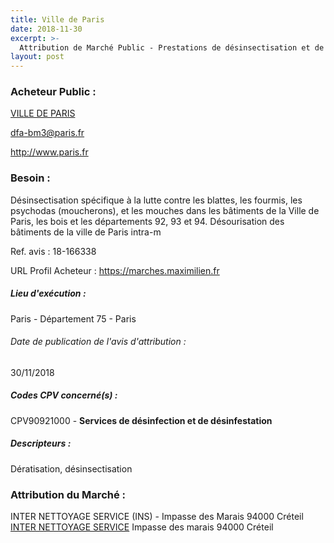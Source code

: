 ```yaml
---
title: Ville de Paris
date: 2018-11-30
excerpt: >-
  Attribution de Marché Public - Prestations de désinsectisation et de désourisation
layout: post
---
```


### Acheteur Public : 
<a href="/acheteur-33/siren-217500016"> VILLE DE PARIS</a><br/>



dfa-bm3@paris.fr


http://www.paris.fr
### Besoin :

Désinsectisation spécifique à la lutte contre les blattes, les fourmis, les psychodas (moucherons), et les mouches dans les bâtiments de la Ville de Paris, les bois et les départements 92, 93 et 94. Désourisation des bâtiments de la ville de Paris intra-m

Ref. avis : 18-166338

URL Profil Acheteur : https://marches.maximilien.fr

##### Lieu d'exécution :

Paris - Département 75 - Paris

###### Date de publication de l'avis d'attribution : 
30/11/2018

##### Codes CPV concerné(s) :
CPV90921000 - **Services de désinfection et de désinfestation** <br/>

##### Descripteurs :
Dératisation, désinsectisation <br/>

### Attribution du Marché :
INTER NETTOYAGE SERVICE (INS) - Impasse des Marais 94000 Créteil <br/>
<a href="/entreprise-259/siren-402590871"> INTER NETTOYAGE SERVICE</a>    Impasse des marais 94000 Créteil <br/>
